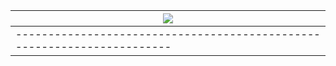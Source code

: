 | <img src="https://wakatime.com/share/@ztirk/c130029b-b134-43f9-ad38-87eb1d41ebeb.svg" align="center"/> |
| ------------ | 
|-----------------------------------------------------------------------|
